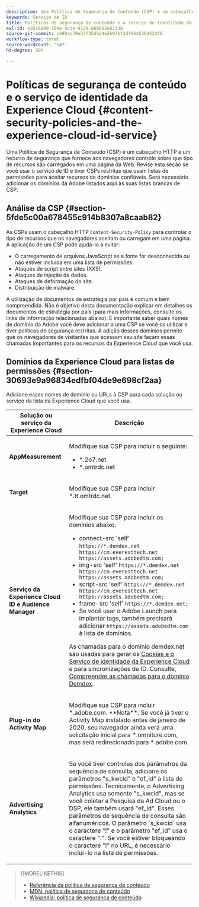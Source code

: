 ```yaml
---
description: Uma Política de Segurança de Conteúdo (CSP) é um cabeçalho HTTP e um recurso de segurança que fornece aos navegadores controle sobre que tipo de recursos são carregados em uma página da Web. Revise esta seção se você usar o serviço de ID e tiver CSPs restritas que usam listas de permissões para aceitar recursos de domínios confiáveis. Será necessário adicionar os domínios da Adobe listados aqui às suas listas brancas de CSP.
keywords: Serviço de ID
title: Políticas de segurança de conteúdo e o serviço de identidade da Experience Cloud
exl-id: e35c6809-764e-4c3e-9139-88bb92e82338
source-git-commit: cb89ac70e37f35d5e4e2b971f2df9645304522f8
workflow-type: tm+mt
source-wordcount: '547'
ht-degree: 98%

---
```


# Políticas de segurança de conteúdo e o serviço de identidade da Experience Cloud {#content-security-policies-and-the-experience-cloud-id-service}

Uma Política de Segurança de Conteúdo (CSP) é um cabeçalho HTTP e um recurso de segurança que fornece aos navegadores controle sobre que tipo de recursos são carregados em uma página da Web. Revise esta seção se você usar o serviço de ID e tiver CSPs restritas que usam listas de permissões para aceitar recursos de domínios confiáveis. Será necessário adicionar os domínios da Adobe listados aqui às suas listas brancas de CSP.

## Análise da CSP  {#section-5fde5c00a678455c914b8307a8caab82}

As CSPs usam o cabeçalho HTTP `Content-Security-Policy` para controlar o tipo de recursos que os navegadores aceitam ou carregam em uma página. A aplicação de um CSP pode ajudá-lo a evitar:

* O carregamento de arquivos JavaScript se a fonte for desconhecida ou não estiver incluída em uma lista de permissões.
* Ataques de script entre sites (XXS).
* Ataques de injeção de dados.
* Ataques de deformação do site.
* Distribuição de malware.

A utilização de documentos de estratégia por país é comum e bem compreendida. Não é objetivo desta documentação explicar em detalhes os documentos de estratégia por país (para mais informações, consulte os links de informação relacionadas abaixo). É importante saber quais nomes de domínio da Adobe você deve adicionar a uma CSP se você os utilizar e tiver políticas de segurança restritas. A adição desses domínios permite que os navegadores de visitantes que acessam seu site façam essas chamadas importantes para os recursos da Experience Cloud que você usa.

## Domínios da Experience Cloud para listas de permissões {#section-30693e9a96834edfbf04de9e698cf2aa}

Adicione esses nomes de domínio ou URLs à CSP para cada solução ou serviço da lista da Experience Cloud que você usa.

<table id="table_EC9FC999A62D4B7A830CE73B0AB9EF3C"> 
 <thead> 
  <tr> 
   <th colname="col1" class="entry"> Solução ou serviço da Experience Cloud </th> 
   <th colname="col2" class="entry"> Descrição </th> 
  </tr> 
 </thead>
 <tbody> 
  <tr> 
   <td colname="col1"> <p> <b>AppMeasurement</b> </p> </td> 
   <td colname="col2"> <p>Modifique sua CSP para incluir o seguinte: </p> <p> 
     <ul id="ul_7522AE83A03A4115A84DF5B32D6DD79B"> 
      <li id="li_AB1EC161FB154BEDA1BEFE76C8A38A90"> <span class="codeph"> *.2o7.net</span> </li> 
      <li id="li_4B12A283716746949201528CD6AF529E"> <span class="codeph"> *.omtrdc.net</span> </li> 
     </ul> </p> </td> 
  </tr> 
  <tr> 
   <td colname="col1"> <p> <b>Target</b> </p> </td> 
   <td colname="col2"> <p>Modifique sua CSP para incluir <span class="codeph">*.tt.omtrdc.net</span>. </p> </td> 
  </tr> 
  <tr> 
   <td colname="col1"> <p> <b>Serviço da Experience Cloud ID e Audience Manager</b> </p> </td> 
   <td colname="col2"> <p>Modifique sua CSP para incluir os domínios abaixo.</p> 
   <p><ul>
   <li>connect-src 'self' <code>https://*.demdex.net https://cm.everesttech.net https://assets.adobedtm.com;</code></li>
   <li>img-src 'self' <code>https://*.demdex.net https://cm.everesttech.net https://assets.adobedtm.com;</code></li>
   <li>script-src 'self' <code>https://*.demdex.net https://cm.everesttech.net https://assets.adobedtm.com;</code></li>
   <li>frame-src 'self' <code>https://*.demdex.net;</code></li>
   <li>Se você usar o Adobe Launch para implantar tags, também precisará adicionar <code>https://assets.adobedtm.com</code> à lista de domínios.</li></ul></p> <p>As chamadas para o domínio <span class="codeph">demdex.net</span> são usadas para gerar os <a href="../introduction/cookies.md" format="dita" scope="local">Cookies e o Serviço de identidade da Experience Cloud</a> e para sincronizações de ID. Consulte, <a href="https://experienceleague.adobe.com/docs/audience-manager/user-guide/reference/demdex-calls.html" format="https" scope="external">Compreender as chamadas para o domínio Demdex</a>. </p> </td> </tr> 
 <tr>
 <td colname="col1"> <p> <b>Plug-in do Activity Map</b> </p> </td> 
 <td colname="col2"> <p>Modifique sua CSP para incluir *.adobe.com. **Nota**: Se você já tiver o Activity Map instalado antes de janeiro de 2020, seu navegador ainda verá uma solicitação inicial para *.omniture.com, mas será redirecionado para *.adobe.com. </p></td> 
 </tr>
 <tr>
 <td colname="col1"> <p> <b>Advertising Analytics</b> </p> </td> 
 <td colname="col2"> <p>Se você tiver controles dos parâmetros da sequência de consulta, adicione os parâmetros "s_kwcid" e "ef_id" à lista de permissões. Tecnicamente, o Advertising Analytics usa somente "s_kwcid", mas se você coletar a Pesquisa da Ad Cloud ou o DSP, ele também usará "ef_id". Esses parâmetros de sequência de consulta são alfanuméricos. O parâmetro `s_kwcid` usa o caractere "!" e o parâmetro "ef_id" usa o caractere ":". Se você estiver bloqueando o caractere "!" no URL, é necessário incluí-lo na lista de permissões.</p></td> 
 </tr>
 </tbody> 
</table>

>[!MORELIKETHIS]
>
>* [Referência da política de segurança de conteúdo](https://content-security-policy.com/)
>* [MDN: política de segurança de conteúdo](https://developer.mozilla.org/pt/docs/Web/HTTP/CSP)
>* [Wikipedia: política de segurança de conteúdo](https://en.wikipedia.org/wiki/Content_Security_Policy)

